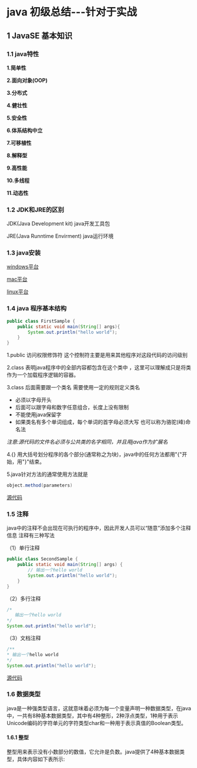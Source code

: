 # java 初级总结---针对于实战

## 1 JavaSE 基本知识

### 1.1 java特性
**1.简单性**

**2.面向对象(OOP)**

**3.分布式**

**4.健壮性**

**5.安全性**

**6.体系结构中立**

**7.可移植性**

**8.解释型**

**9.高性能**

**10.多线程**

**11.动态性**

### 1.2 JDK和JRE的区别

JDK(Java Development kit) java开发工具包

JRE(Java Runntime Envirment) java运行环境

### 1.3  java安装

[windows平台](https://www.cnblogs.com/maoning/p/10701349.html)

[mac平台](https://www.cnblogs.com/ostrich-sunshine/p/8414677.html)

[linux平台](https://www.cnblogs.com/lamp01/p/8932740.html)

### 1.4  java 程序基本结构

~~~~ java
public class FirstSample {
    public static void main(String[] args){
        System.out.println("hello world");
    }
}
~~~~

1.public  访问权限修饰符 这个控制符主要是用来其他程序对这段代码的访问级别

2.class 表明java程序中的全部内容都包含在这个类中 ，这里可以理解成只是将类作为一个加载程序逻辑的容器。

3.class 后面需要跟一个类名  需要使用一定的规则定义类名

- 必须以字母开头
- 后面可以跟字母和数字任意组合，长度上没有限制
- 不能使用java保留字
- 如果类名有多个单词组成，每个单词的首字母必须大写 也可以称为骆驼(峰)命名法

*注意:源代码的文件名必须与公共类的名字相同，并且用java作为扩展名*

4.{} 用大括号划分程序的各个部分(通常称之为块)，java中的任何方法都用"{"开始，用"}"结束。

5.java针对方法的通常使用方法就是

~~~ java
object.method(parameters)
~~~

[源代码](java-01\src\main\java\com\baidu\FirstSample.java)

### 1.5 注释

java中的注释不会出现在可执行的程序中，因此开发人员可以“随意”添加多个注释信息 注释有三种写法

（1）单行注释

~~~~ java
public class SecondSample {
    public static void main(String[] args) {
        // 输出一个hello world
        System.out.println("hello world");
    }
}
~~~~

（2）多行注释

~~~~ java
/*
   输出一个hello world
*/
System.out.println("hello world");
~~~~

（3）文档注释

~~~~ java
/**
* 输出一个hello world
*/
System.out.println("hello world");
~~~~

[源代码](java-01\src\main\java\com\baidu\SecondSample.java)

### 1.6 数据类型

java是一种强类型语言，这就意味着必须为每一个变量声明一种数据类型，在java中，一共有8种基本数据类型，其中有4种整形，2种浮点类型，1种用于表示Unicode编码的字符单元的字符类型char和一种用于表示真值的Boolean类型。

#### 1.6.1 整型

整型用来表示没有小数部分的数值，它允许是负数。java提供了4种基本数据类型，具体内容如下表所示:

